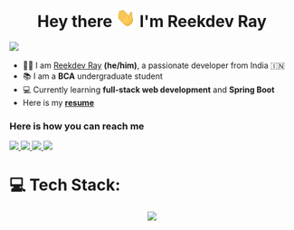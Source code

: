 <h1 align="center">Hey there <img src="images/wave.gif" width=35px/> I'm Reekdev Ray</h1>

![](https://komarev.com/ghpvc/?username=reek-dev&color=537FE7&style=flat)

- 🙋‍♂️ I am [Reekdev Ray](https://bit.ly/reekdev-linkedin) **(he/him)**, a passionate developer from India 🇮🇳
- 📚 I am a **BCA** undergraduate student
- 💻 Currently learning **full-stack web development** and **Spring Boot**
- Here is my [**resume**](https://bit.ly/reekdev-resume)

<!-- the connect section -->
<h3>Here is how you can reach me</h3>

<p align="left">
<!--   Twitter -->
  <a href="https://twitter.com/reekdev" target="_blank">
    <img src="https://img.icons8.com/plasticine/400/000000/twitter--v2.png" width="50"/>
  </a>
<!--   LinkedIn -->
  <a href="https://www.linkedin.com/in/reekdev/" target="_blank">
    <img src="https://img.icons8.com/plasticine/480/000000/linkedin.png" width="50"/>
  </a>
<!--   Facebook -->
  <a href="https://www.facebook.com/reek.1729" target="_blank">
    <img src="https://img.icons8.com/plasticine/400/000000/facebook-new.png" width="50"/>
  </a>
<!--   Mail -->
  <a href="mailto:ray.reekdev@gmail.com" target="_blank">
    <img src="https://img.icons8.com/plasticine/400/000000/gmail-new.png" width="50"/>
  </a>
</p>

# 💻 Tech Stack:

<p align="center">
  <a href="https://skillicons.dev">
    <img src="https://skillicons.dev/icons?i=java,spring,hibernate,javascript,angular,html,css,bootstrap,python,git,bash" />
  </a>
</p>
